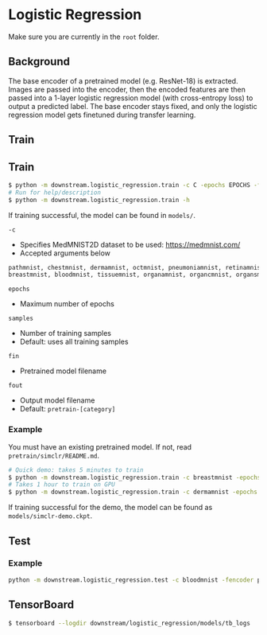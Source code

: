 # Logistic Regression

Make sure you are currently in the `root` folder.

## Background

The base encoder of a pretrained model (e.g. ResNet-18) is extracted. Images are
passed into the encoder, then the encoded features are then passed into a
1-layer logistic regression model (with cross-entropy loss) to output a
predicted label. The base encoder stays fixed, and only the logistic regression
model gets finetuned during transfer learning.

## Train

## Train

```bash
$ python -m downstream.logistic_regression.train -c C -epochs EPOCHS -fin FIN [-samples SAMPLES] [-fout FOUT]
# Run for help/description
$ python -m downstream.logistic_regression.train -h
```

If training successful, the model can be found in `models/`.

`-c`
- Specifies MedMNIST2D dataset to be used: https://medmnist.com/
- Accepted arguments below
```py
pathmnist, chestmnist, dermamnist, octmnist, pneumoniamnist, retinamnist, 
breastmnist, bloodmnist, tissuemnist, organamnist, organcmnist, organsmnist
```

`epochs`
- Maximum number of epochs

`samples`
- Number of training samples
- Default: uses all training samples

`fin`
- Pretrained model filename

`fout`
- Output model filename
- Default: `pretrain-[category]`

### Example

You must have an existing pretrained model. If not, read
`pretrain/simclr/README.md`.

```bash
# Quick demo: takes 5 minutes to train
$ python -m downstream.logistic_regression.train -c breastmnist -epochs 12 -samples 20 -fin simclr-demo -fout simclr-demo
# Takes 1 hour to train on GPU
$ python -m downstream.logistic_regression.train -c dermamnist -epochs 1000 -samples 100 -fin pretrain-dermamnist
```

If training successful for the demo, the model can be found as
`models/simclr-demo.ckpt`.

## Test

### Example

```bash
python -m downstream.logistic_regression.test -c bloodmnist -fencoder pretrain-bloodmnist -fin downstream-bloodmnist-100-samples
```

## TensorBoard

```bash
$ tensorboard --logdir downstream/logistic_regression/models/tb_logs
```
